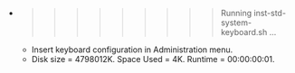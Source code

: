 * >>>>>>>>> Running inst-std-system-keyboard.sh ...
  * Insert keyboard configuration in Administration menu.
  * Disk size = 4798012K. Space Used = 4K. Runtime = 00:00:00:01.
